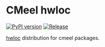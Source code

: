 # CMeel hwloc

[![PyPI version](https://badge.fury.io/py/cmeel-hwloc.svg)](https://pypi.org/project/cmeel-hwloc)
[![Release](https://github.com/cmake-wheel/cmeel-hwloc/actions/workflows/release.yml/badge.svg)](https://github.com/cmake-wheel/cmeel-hwloc/actions/workflows/release.yml)

[hwloc](https://www.open-mpi.org/projects/hwloc/) distribution for cmeel packages.
